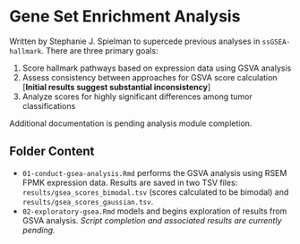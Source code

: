 # Gene Set Enrichment Analysis

Written by Stephanie J. Spielman to supercede previous analyses in `ssGSEA-hallmark`. There are three primary goals:

1. Score hallmark pathways based on expression data using GSVA analysis 
2. Assess consistency between approaches for GSVA score calculation [**Initial results suggest substantial inconsistency**]
3. Analyze scores for highly significant differences among tumor classifications 


Additional documentation is pending analysis module completion.

## Folder Content

+ `01-conduct-gsea-analysis.Rmd` performs the GSVA analysis using RSEM FPMK expression data. Results are saved in two TSV files: `results/gsea_scores_bimodal.tsv` (scores calculated to be bimodal) and `results/gsea_scores_gaussian.tsv`.
+ `02-exploratory-gsea.Rmd` models and begins exploration of results from GSVA analysis. *Script completion and associated results are currently pending.*

